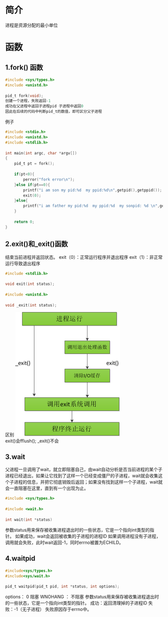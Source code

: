 # 简介
进程是资源分配的最小单位
# 函数
## 1.fork() 函数
```c
#include <sys/types.h>
#include <unistd.h>

pid_t fork(void);
创建一个进程，失败返回-1 
成功在父进程中返回子进程pid 子进程中返回0
因此在后续的代码中判断pid_t的数值，即可区分父子进程
```
例子
```c
#include <stdio.h>
#include <unistd.h>
#include <stdlib.h>

int main(int argc, char *argv[])
{
    pid_t pt = fork();

    if(pt<0){
        perror("fork error\n");
    }else if(pt==0){
        printf("i am son my pid:%d  my ppid:%d\n",getpid(),getppid());
        exit(0);
    }else{
        printf("i am father my pid:%d  my ppid:%d  my sonpid: %d \n",getpid(),getppid(),pt);
    }

    return 0;
}
```
## 2.exit()和_exit()函数
结束当前进程并返回状态。
exit（0）：正常运行程序并退出程序
exit（1）：非正常运行导致退出程序
```c
#include <stdlib.h>

void exit(int status);

#include <unistd.h>

void _exit(int status);
```
区别
![](../img/06.png)<br>
exit()会fflush();
_exit()不会
## 3.wait
父进程一旦调用了wait，就立即阻塞自己，由wait自动分析是否当前进程的某个子进程已经退出，如果让它找到了这样一个已经变成僵尸的子进程，wait就会收集这个子进程的信息，并把它彻底销毁后返回；如果没有找到这样一个子进程，wait就会一直阻塞在这里，直到有一个出现为止。
```c
#include <sys/types.h>

#include <wait.h>

int wait(int *status)
```
参数status用来保存被收集进程退出时的一些状态，它是一个指向int类型的指针。
如果成功，wait会返回被收集的子进程的进程ID
如果调用进程没有子进程，调用就会失败，此时wait返回-1，同时errno被置为ECHILD。
## 4.waitpid
```c
#include<sys/types.h>
#include<sys/wait.h>

pid_t waitpid(pid_t pid, int *status, int options);

```
options： 0 阻塞
WNOHANG ： 不阻塞
参数status用来保存被收集进程退出时的一些状态，它是一个指向int类型的指针。
成功：返回清理掉的子进程ID
失败：-1（无子进程）
失败原因存于errno中。